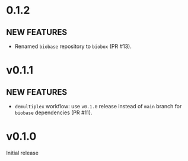 # 0.1.2

## NEW FEATURES

* Renamed `biobase` repository to `biobox` (PR #13).

# v0.1.1

## NEW FEATURES

* `demultiplex` workflow: use `v0.1.0` release instead of `main` branch for `biobase` dependencies (PR #11).

# v0.1.0

Initial release